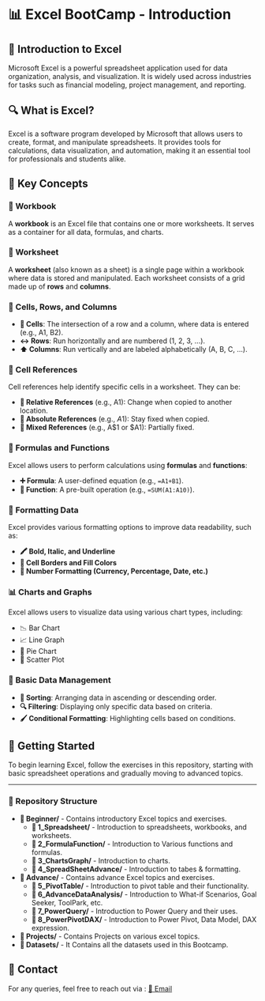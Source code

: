 # 📊 Excel BootCamp - Introduction

## 📖 Introduction to Excel
Microsoft Excel is a powerful spreadsheet application used for data organization, analysis, and visualization. It is widely used across industries for tasks such as financial modeling, project management, and reporting.

## 🔍 What is Excel?
Excel is a software program developed by Microsoft that allows users to create, format, and manipulate spreadsheets. It provides tools for calculations, data visualization, and automation, making it an essential tool for professionals and students alike.

## 📝 Key Concepts

### 📂 Workbook
A **workbook** is an Excel file that contains one or more worksheets. It serves as a container for all data, formulas, and charts.

### 📄 Worksheet
A **worksheet** (also known as a sheet) is a single page within a workbook where data is stored and manipulated. Each worksheet consists of a grid made up of **rows** and **columns**.

### 🔢 Cells, Rows, and Columns
- **📌 Cells**: The intersection of a row and a column, where data is entered (e.g., A1, B2).
- **↔️ Rows**: Run horizontally and are numbered (1, 2, 3, ...).
- **⬆️ Columns**: Run vertically and are labeled alphabetically (A, B, C, ...).

### 🔗 Cell References
Cell references help identify specific cells in a worksheet. They can be:
- **🔄 Relative References** (e.g., A1): Change when copied to another location.
- **📌 Absolute References** (e.g., $A$1): Stay fixed when copied.
- **🔀 Mixed References** (e.g., A$1 or $A1): Partially fixed.

### 🧮 Formulas and Functions
Excel allows users to perform calculations using **formulas** and **functions**:
- **➕ Formula**: A user-defined equation (e.g., `=A1+B1`).
- **🔢 Function**: A pre-built operation (e.g., `=SUM(A1:A10)`).

### 🎨 Formatting Data
Excel provides various formatting options to improve data readability, such as:
- **🖍️ Bold, Italic, and Underline**
- **📏 Cell Borders and Fill Colors**
- **🔢 Number Formatting (Currency, Percentage, Date, etc.)**

### 📊 Charts and Graphs
Excel allows users to visualize data using various chart types, including:
- 📉 Bar Chart
- 📈 Line Graph
- 🥧 Pie Chart
- 🔘 Scatter Plot

### 📂 Basic Data Management
- **📑 Sorting**: Arranging data in ascending or descending order.
- **🔍 Filtering**: Displaying only specific data based on criteria.
- **🖌️ Conditional Formatting**: Highlighting cells based on conditions.

## 🚀 Getting Started
To begin learning Excel, follow the exercises in this repository, starting with basic spreadsheet operations and gradually moving to advanced topics.

---

### 📁 Repository Structure
- **📂 Beginner/** - Contains introductory Excel topics and exercises.
  - **📂 1_Spreadsheet/** - Introduction to spreadsheets, workbooks, and worksheets.
  - **📂 2_FormulaFunction/** - Introduction to Various functions and formulas.
  - **📂 3_ChartsGraph/** - Introduction to charts.
  - **📂 4_SpreadSheetAdvance/** - Introduction to tabes & formatting.
- **📂 Advance/** - Contains advance Excel topics and exercises.
  - **📂 5_PivotTable/** - Introduction to pivot table and their functionality.
  - **📂 6_AdvanceDataAnalysis/** - Introduction to What-if Scenarios, Goal Seeker, ToolPark, etc.
  - **📂 7_PowerQuery/** - Introduction to Power Query and their uses.
  - **📂 8_PowerPivotDAX/** - Introduction to Power Pivot, Data Model, DAX expression.
- **📂 Projects/** - Contains Projects on various excel topics.
- **📂 Datasets/** - It Contains all the datasets used in this Bootcamp.

## 📧 Contact
For any queries, feel free to reach out via : [📩 Email](mailto:dubeysumit378@gmail.com)
